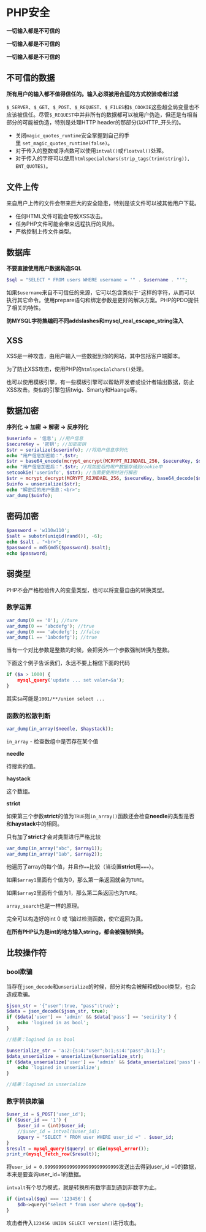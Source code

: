 # PHP安全

**一切输入都是不可信的**

**一切输入都是不可信的**

**一切输入都是不可信的**

## 不可信的数据

**所有用户的输入都不值得信任的。输入必须被用合适的方式校验或者过滤**

`$_SERVER`、`$_GET`、`$_POST`、`$_REQUEST`、`$_FILES`和`$_COOKIE`这些超全局变量也不应该被信任。尽管`$_REQUEST`中并非所有的数据都可以被用户伪造，但还是有相当部分的可能被伪造，特别是处理HTTP header的那部分(以HTTP_开头的)。

- 关闭`magic_quotes_runtime`安全掌握到自己的手里 `set_magic_quotes_runtime(false)`。
- 对于传入的整数或浮点数可以使用`intval()`或`floatval()`处理。
- 对于传入的字符可以使用`htmlspecialchars(strip_tags(trim(string)), ENT_QUOTES)`。

## 文件上传

来自用户上传的文件会带来巨大的安全隐患，特别是该文件可以被其他用户下载。

- 任何HTML文件可能会导致XSS攻击。
- 任务PHP文件可能会带来远程执行的风险。
- 严格控制上传文件类型。

## 数据库

**不要直接使用用户数据构造SQL**

```php
$sql = "SELECT * FROM users WHERE username = '" . $username . "'";
```

如果`$username`来自不可信任的来源，它可以包含类似于`'`这样的字符，从而可以执行其它命令。使用prepare语句和绑定参数是更好的解决方案。PHP的PDO提供了相关的特性。

**防MYSQL字符集编码不同addslashes和mysql_real_escape_string注入**

## XSS

XSS是一种攻击，由用户输入一些数据到你的网站，其中包括客户端脚本。

为了防止XSS攻击，使用PHP的`htmlspecialchars()`处理。

也可以使用模板引擎，有一些模板引擎可以帮助开发者或设计者输出数据，防止XSS攻击。类似的引擎包括twig、Smarty和Haanga等。

## 数据加密

**序列化 -> 加密 -> 解密 -> 反序列化**

```php
$userinfo = '信息'; //用户信息
$secureKey = '密钥'; //加密密钥
$str = serialize($userinfo); //将用户信息序列化
echo "用户信息加密前：".$str;
$str = base64_encode(mcrypt_encrypt(MCRYPT_RIJNDAEL_256, $secureKey, $str, MCRYPT_MODE_ECB)); 
echo "用户信息加密后：".$str; //将加密后的用户数据存储到cookie中
setcookie('userinfo', $str); //当需要使用时进行解密
$str = mcrypt_decrypt(MCRYPT_RIJNDAEL_256, $secureKey, base64_decode($str), MCRYPT_MODE_ECB);
$uinfo = unserialize($str);
echo "解密后的用户信息：<br>";
var_dump($uinfo);
```

## 密码加密

```php
$password = 'w110w110';
$salt = substr(uniqid(rand()), -6);
echo $salt . "<br>";
$password = md5(md5($password).$salt);
echo $password;
```

## 弱类型

PHP不会严格检验传入的变量类型，也可以将变量自由的转换类型。

### 数学运算

```php
var_dump(0 == '0'); //ture
var_dump(0 == 'abcdefg'); //true
var_dump(0 === 'abcdefg'); //false
var_dump(1 == '1abcdefg'); //true
```

当有一个对比参数是整数的时候，会把另外一个参数强制转换为整数。

下面这个例子告诉我们，永远不要上相信下面的代码

```php
if ($a > 1000) {
    mysql_query('update ... set valer=$a');
}
```

其实`$a`可能是`1001/**/union select ...`

### 函数的松散判断

```php
var_dump(in_array($needle, $haystack));
```

`in_array` - 检查数组中是否存在某个值

**needle**

待搜索的值。

**haystack**

这个数组。

**strict**

如果第三个参数**strict**的值为`TRUE`则`in_array()`函数还会检查**needle**的类型是否和**haystack**中的相同。

只有加了**strict**才会对类型进行严格比较

```php
var_dump(in_array("abc", $array1));
var_dump(in_array("1ab", $array2));
```

他遍历了array的每个值，并且作`==`比较（当设置**strict**用`===`）。

如果`$array1`里面有个值为0，那么第一条返回就会为`TURE`。

如果`$array2`里面有个值为1，那么第二条返回也为`TURE`。

`array_search`也是一样的原理。

完全可以构造好的int 0 或 1骗过检测函数，使它返回为真。

**在所有PHP认为是int的地方输入string，都会被强制转换。**

## 比较操作符

### bool欺骗

当存在`json_decode`和`unserialize`的时候，部分对构会被解释成bool类型，也会造成欺骗。

```php
$json_str = '{"user":true, "pass":true}';
$data = json_decode($json_str, true);
if ($data['user'] == 'admin' && $data['pass'] == 'secirity') {
    echo 'logined in as bool';
}

//结果：logined in as bool

$unserialize_str = 'a:2:{s:4:"user";b:1;s:4:"pass";b:1;}';
$data_unserialize = unserialize($unserialize_str);
if ($data_unserialize['user'] == 'admin' && $data_unserialize['pass'] == 'secirity') {
    echo 'logined in unserialize';
}

//结果：logined in unserialize
```

### 数字转换欺骗

```php
$user_id = $_POST['user_id'];
if ($user_id == '1') {
    $user_id = (int)$user_id;
    //$user_id = intval($user_id);
    $query = "SELECT * FROM user WHERE user_id =" . $user_id;
}
$result = mysql_query($query) or die(mysql_error());
print_r(mysql_fetch_row($result));
```

将`user_id = 0.999999999999999999999999999`发送出去得到user_id =0的数据，本来是要查询user_id=1的数据。

`intvalt`有个尽力模式，就是转换所有数字直到遇到非数字为止。

```php
if (intval($qq) === '123456') {
    $db->query("select * from user where qq=$qq");
}
```

攻击者传入`123456 UNION SELECT version()`进行攻击。



